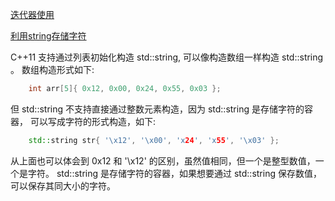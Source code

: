 
[迭代器使用](01_iterator.cpp)

[利用string存储字符](02_initialize.cpp)

C++11 支持通过列表初始化构造 std::string, 可以像构造数组一样构造 std::string 。
数组构造形式如下:
```c++
    int arr[5]{ 0x12, 0x00, 0x24, 0x55, 0x03 };
```

但 std::string 不支持直接通过整数元素构造，因为 std::string 是存储字符的容器，
可以写成字符的形式构造，如下:
```c++
    std::string str{ '\x12', '\x00', 'x24', 'x55', '\x03' };
```

从上面也可以体会到 0x12 和 '\x12' 的区别，虽然值相同，但一个是整型数值，一个是字符。
std::string 是存储字符的容器，如果想要通过 std::string 保存数值，可以保存其同大小的字符。
